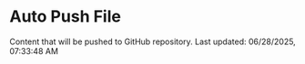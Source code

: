 # Auto Push File

Content that will be pushed to GitHub repository.
Last updated: 06/28/2025, 07:33:48 AM